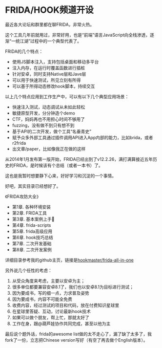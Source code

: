 # FRIDA/HOOK频道开设

最近各大论坛和群里都在聊FRIDA，非常火热。

这个工具几年前就用过，非常好用，也是“前端”语言JavaScript向全栈渗透，逐渐“一统江湖”过程中的一个典型代表了。

FRIDA的几个特点：

- 使用JS脚本注入，支持包括桌面和移动多平台
- 注入内存，在运行时覆盖函数进行插桩
- 针对安卓，同时支持Native层和Jave层
- 可以用于快速测试，所见立刻有所得
- 可以基于所得动态修改hook脚本，持续交互

以上几个特点应用到工作生产中，可以有以下几个典型应用场景：

- 快速注入测试，动态调试从未如此轻松
- 敏捷原型开发，分分钟造个demo
- CTF，妈妈再也不用担心时间不够用了
- fuzzing，没有做不到只有想不到
- 基于API的二次开发，做个工具“名垂青史”
- 赋予众多外部工具通过插件调用API进入App内部的能力，比如brida，或者r2frida
- 出文章/paper，比如像我正在做的这样

 从2014年1月发布第一版开始，FRIDA已经出到了v12.2.26，满打满算接近五年历史的FRIDA，是时候该有个总结（或者一本书）了。

这也是我暂时想要静下心来，好好学习和沉淀的一个事情。

好吧，其实目录已经想好了。

《FRIDA攻防大全》
- 第1章. 各种环境安装
- 第2章. FRIDA工具
- 第3章. 基本案例上手
- 第4章. frida-scripts
- 第5章. frida高级应用
- 第6章. hook技巧总结
- 第7章. 二次开发基础
- 第8章. 二次开发案例

详细目录参考我的github主页，链接是[hookmaster/frida-all-in-one](https://github.com/hookmaster/frida-all-in-one)

另外说几个任性的考虑：

1. 从受众角度来考虑，主要以安卓为主；
2. 很多单位都要兼容安卓8.1了，我们也以安卓8.1为目标进行测试；
3. 因为要成书，写的细一点，力求普及姿势
4. 因为要成书，内容不可能全免费
5. 收费内容，经过测试的项目和代码，放在付费知识星球里
6. 在星球里答疑、互动，讨论最新hook技术
7. 如果可以做个朋友，帮上忙，那就太好了
8. 工作在身，跟@葫芦娃协作共同完成，甚至以他为主

最后说个题外话，frida的awesome list做的太不走心了，漏了缺了太多了，我fork了一份，立志把Chinese version写好（有空了再去做个English版本）。
